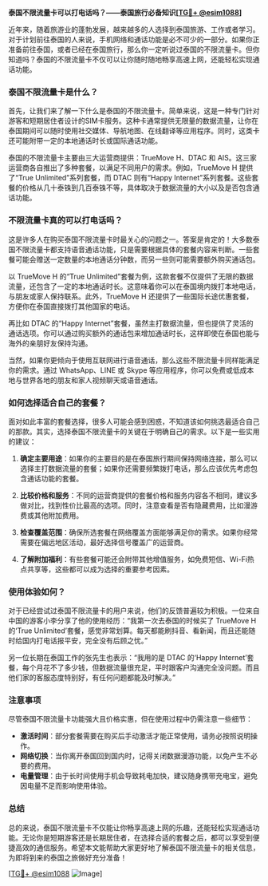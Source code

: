 **泰国不限流量卡可以打电话吗？——泰国旅行必备知识[[TG💪+ @esim1088](https://t.me/s/esim1088)]**

近年来，随着旅游业的蓬勃发展，越来越多的人选择到泰国旅游、工作或者学习。对于计划前往泰国的人来说，手机网络和通话功能是必不可少的一部分。如果你正准备前往泰国，或者已经在泰国旅行，那么你一定听说过泰国的不限流量卡。但你知道吗？泰国的不限流量卡不仅可以让你随时随地畅享高速上网，还能轻松实现通话功能。

### 泰国不限流量卡是什么？

首先，让我们来了解一下什么是泰国的不限流量卡。简单来说，这是一种专门针对游客和短期居住者设计的SIM卡服务。这种卡通常提供无限量的数据流量，让你在泰国期间可以随时使用社交媒体、导航地图、在线翻译等应用程序。同时，这类卡还可能附带一定的本地通话时长或国际通话功能。

泰国的不限流量卡主要由三大运营商提供：TrueMove H、DTAC 和 AIS。这三家运营商各自推出了多种套餐，以满足不同用户的需求。例如，TrueMove H 提供了“True Unlimited”系列套餐，而 DTAC 则有“Happy Internet”系列套餐。这些套餐的价格从几十泰铢到几百泰铢不等，具体取决于数据流量的大小以及是否包含通话功能。

### 不限流量卡真的可以打电话吗？

这是许多人在购买泰国不限流量卡时最关心的问题之一。答案是肯定的！大多数泰国不限流量卡都支持语音通话功能，只是需要根据具体的套餐内容来判断。一些套餐可能会赠送一定数量的本地通话分钟数，而另一些则可能需要额外购买通话包。

以 TrueMove H 的“True Unlimited”套餐为例，这款套餐不仅提供了无限的数据流量，还包含了一定的本地通话时长。这意味着你可以在泰国境内拨打本地电话，与朋友或家人保持联系。此外，TrueMove H 还提供了一些国际长途优惠套餐，方便你在泰国直接拨打其他国家的电话。

再比如 DTAC 的“Happy Internet”套餐，虽然主打数据流量，但也提供了灵活的通话选项。你可以通过购买额外的通话包来增加通话时长，这样即使在泰国也能与海外的亲朋好友保持沟通。

当然，如果你更倾向于使用互联网进行语音通话，那么这些不限流量卡同样能满足你的需求。通过 WhatsApp、LINE 或 Skype 等应用程序，你可以免费或低成本地与世界各地的朋友和家人视频聊天或语音通话。

### 如何选择适合自己的套餐？

面对如此丰富的套餐选择，很多人可能会感到困惑，不知道该如何挑选最适合自己的那款。其实，选择泰国不限流量卡的关键在于明确自己的需求。以下是一些实用的建议：

1. **确定主要用途**：如果你的主要目的是在泰国旅行期间保持网络连接，那么可以选择主打数据流量的套餐；如果你还需要频繁拨打电话，那么应该优先考虑包含通话功能的套餐。

2. **比较价格和服务**：不同的运营商提供的套餐价格和服务内容各不相同，建议多做对比，找到性价比最高的选项。同时，注意查看是否有隐藏费用，比如漫游费或其他附加费用。

3. **检查覆盖范围**：确保所选套餐在网络覆盖方面能够满足你的需求。如果你经常需要在偏远地区活动，最好选择信号覆盖广的运营商。

4. **了解附加福利**：有些套餐可能还会附带其他增值服务，如免费短信、Wi-Fi热点共享等，这些都可以成为选择的重要参考因素。

### 使用体验如何？

对于已经尝试过泰国不限流量卡的用户来说，他们的反馈普遍较为积极。一位来自中国的游客小李分享了他的使用经历：“我第一次去泰国的时候买了 TrueMove H 的‘True Unlimited’套餐，感觉非常划算。每天都能刷抖音、看新闻，而且还能随时给国内打电话报平安，完全没有后顾之忧。”

另一位长期在泰国工作的张先生也表示：“我用的是 DTAC 的‘Happy Internet’套餐，每个月花不了多少钱，但数据流量很充足，平时跟客户沟通完全没问题。而且他们家的客服态度特别好，有任何问题都能及时解决。”

### 注意事项

尽管泰国不限流量卡功能强大且价格实惠，但在使用过程中仍需注意一些细节：

- **激活时间**：部分套餐需要在购买后手动激活才能正常使用，请务必按照说明操作。
- **网络切换**：当你离开泰国回到国内时，记得关闭数据漫游功能，以免产生不必要的费用。
- **电量管理**：由于长时间使用手机会导致耗电加快，建议随身携带充电宝，避免因电量不足而影响使用体验。

### 总结

总的来说，泰国不限流量卡不仅能让你畅享高速上网的乐趣，还能轻松实现通话功能。无论你是短期游客还是长期居住者，在选择合适的套餐之后，都可以享受到便捷高效的通信服务。希望本文能帮助大家更好地了解泰国不限流量卡的相关信息，为即将到来的泰国之旅做好充分准备！

[[TG💪+ @esim1088](https://t.me/s/esim1088) ![Image](https://i.postimg.cc/4NQfJmqS/Snipaste-2025-05-13-00-14-12.png)]